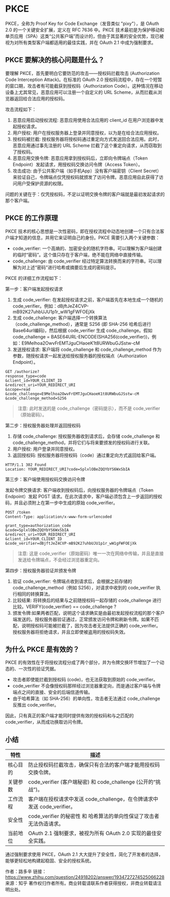# PKCE

PKCE，全称为 Proof Key for Code Exchange（发音类似 "pixy"），是 OAuth 2.0 的一个关键安全扩展，定义在 RFC 7636 中。PKCE 技术最初是为保护移动和单页应用（SPA）这类“公共客户端”而设计的，但由于其显著的安全优势，现已被视为对所有类型客户端都适用的最佳实践，并在 OAuth 2.1 中成为强制要求。

## PKCE 要解决的核心问题是什么？

要理解 PKCE，首先要明白它要防范的攻击——授权码拦截攻击 (Authorization Code Interception Attack)。在标准的 OAuth 2.0 授权码流程中，存在一个短暂的窗口期，攻击者有可能截获到授权码（Authorization Code）。这种情况在移动设备上尤其常见，恶意应用可以注册一个自定义的 URL Scheme，从而拦截从浏览器返回给合法应用的授权码。

攻击流程如下：

1. 恶意应用启动授权流程: 恶意应用使用合法应用的 client_id 在用户浏览器中发起授权请求。
2. 用户授权: 用户在授权服务器上登录并同意授权，以为是在给合法应用授权。
3. 授权码被拦截: 授权服务器将授权码通过重定向方式发送回合法应用。此时，恶意应用通过事先注册的 URL Scheme 拦截了这个重定向请求，从而窃取到了授权码。
4. 恶意应用交换令牌: 恶意应用拿到授权码后，立即向令牌端点（Token Endpoint）发起请求，用授权码交换访问令牌（Access Token）。
5. 攻击成功: 由于公共客户端（如手机App）没有客户端密钥（Client Secret）来验证自己，令牌端点仅凭授权码就颁发了访问令牌。恶意应用自此获得了访问用户受保护资源的权限。

问题的关键在于：仅凭授权码，不足以证明交换令牌的客户端就是最初发起请求的那个客户端。

## PKCE 的工作原理

PKCE 技术的核心思想是一次性密码，即在授权流程中动态地创建一个只有合法客户端才知道的信息，并用它来证明自己的身份。PKCE 需要引入两个关键参数：

* code_verifier: 一个高熵的、加密安全的随机字符串。可以理解为客户端创建的临时“密码”。这个值只存在于客户端，绝不能在网络中直接传输。
* code_challenge: 由 code_verifier 经过特定算法转换而来的字符串。可以理解为对上述“密码”进行哈希或摘要后生成的密码提示。

PKCE 的详细工作流程如下：

第一步：客户端发起授权请求

1. 生成 code_verifier: 在发起授权请求之前，客户端首先在本地生成一个随机的 code_verifier。例如：dBjftJeZ4CVP-mB92K27uhbUJU1p1r_wW1gFWFOEjXk
2. 生成 code_challenge: 客户端选择一个转换算法（code_challenge_method），通常是 S256 (即 SHA-256 哈希后进行 Base64url编码)，然后根据 code_verifier 生成 code_challenge。假如 code_challenge = BASE64URL-ENCODE(SHA256(code_verifier))，例如：E9Melhoa2OwvFrEMTJguCHaoeK1t8URWbuGJSstw-cM
3. 发送授权请求: 客户端将 code_challenge 和 code_challenge_method 作为参数，随授权请求一起发送给授权服务器的授权端点（Authorization Endpoint）。

``` HTTP
GET /authorize?
response_type=code
&client_id=YOUR_CLIENT_ID
&redirect_uri=YOUR_REDIRECT_URI
&scope=read
&code_challenge=E9Melhoa2OwvFrEMTJguCHaoeK1t8URWbuGJSstw-cM
&code_challenge_method=S256
```

> 注意: 此时发送的是 code_challenge（密码提示），而不是 code_verifier（原始密码）。

第二步：授权服务器处理并返回授权码

1. 存储 code_challenge: 授权服务器收到请求后，会存储 code_challenge 和 code_challenge_method，并将它们与将来要颁发的授权码进行关联。
2. 用户授权: 用户登录并同意授权。
3. 返回授权码: 授权服务器将授权码（code）通过重定向方式返回给客户端。

``` HTTP
HTTP/1.1 302 Found
Location: YOUR_REDIRECT_URI?code=SplxlOBeZQQYbYS6WxSbIA
```

第三步：客户端使用授权码交换访问令牌

发起令牌交换请求: 客户端收到授权码后，向授权服务器的令牌端点（Token Endpoint）发起 POST 请求。在此次请求中，客户端必须包含上一步返回的授权码，并且必须附上在第一步中生成的原始 code_verifier。

``` HTTP
POST /token
Content-Type: application/x-www-form-urlencoded

grant_type=authorization_code
&code=SplxlOBeZQQYbYS6WxSbIA
&redirect_uri=YOUR_REDIRECT_URI
&client_id=YOUR_CLIENT_ID
&code_verifier=dBjftJeZ4CVP-mB92K27uhbUJU1p1r_wW1gFWFOEjXk
```

> 注意: 这是 code_verifier（原始密码）唯一一次在网络中传输，并且是直接发送给令牌端点，不会经过浏览器重定向。

第四步：授权服务器验证并颁发令牌

1. 验证 code_verifier: 令牌端点收到请求后，会根据之前存储的 code_challenge_method（例如 S256），对请求中收到的 code_verifier 执行相同的转换算法。
2. 比较结果: 将转换后的结果与之前随授权码一起存储的 code_challenge 进行比较。VERIFY(code_verifier) == code_challenge ?
3. 颁发令牌:如果两者匹配，说明这个请求确实是由最初发起授权流程的那个客户端发送的。授权服务器验证通过，正常颁发访问令牌和刷新令牌。如果不匹配，说明授权码可能被拦截了，因为攻击者无法提供正确的 code_verifier。授权服务器将拒绝请求，并且立即使被盗用的授权码失效。

## 为什么 PKCE 是有效的？

PKCE 的有效性在于将授权流程分成了两个部分，并为令牌交换环节增加了一个动态的、一次性的验证凭据。

* 攻击者即使能拦截到授权码 (code)，也无法获取到原始的 code_verifier。
* code_verifier 不会像授权码那样经过浏览器重定向，而是通过客户端与令牌端点之间的直接、安全的后端信道传输。
* 由于哈希算法（如 SHA-256）的单向性，攻击者无法通过 code_challenge 反推出 code_verifier。

因此，只有真正的客户端才能同时提供有效的授权码和与之匹配的 code_verifier，从而成功换取访问令牌。

## 小结

|特性|描述|
|---|---|
|核心目的|防止授权码拦截攻击，确保只有合法的客户端才能用授权码交换令牌。|
|关键参数|code_verifier (客户端秘密) 和 code_challenge (公开的“挑战”)。|
|工作流程|客户端在授权请求中发送 code_challenge，在令牌请求中发送 code_verifier。|
|安全性|code_verifier 的秘密性 和 哈希算法的单向性保证了攻击者无法伪造请求。|
|当前地位|OAuth 2.1 强制要求，被视为所有 OAuth 2.0 实现的最佳安全实践。|

通过强制要求使用 PKCE，OAuth 2.1 大大提升了安全性，简化了开发者的选择，能够更轻松地构建起稳固、安全的授权系统。

作者：路多辛
链接：https://www.zhihu.com/question/24918202/answer/1934727274525066228
来源：知乎
著作权归作者所有。商业转载请联系作者获得授权，非商业转载请注明出处。